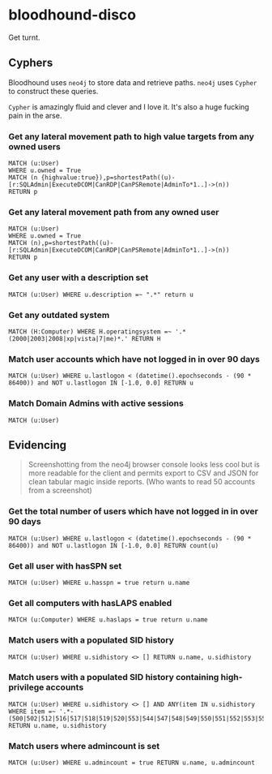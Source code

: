 # bloodhound-disco

Get turnt.

## Cyphers

Bloodhound uses `neo4j` to store data and retrieve paths. `neo4j` uses `Cypher` to construct these queries.

`Cypher` is amazingly fluid and clever and I love it. It's also a huge fucking pain in the arse.

### Get any lateral movement path to high value targets from any owned users

```cypher
MATCH (u:User)
WHERE u.owned = True
MATCH (n {highvalue:true}),p=shortestPath((u)-[r:SQLAdmin|ExecuteDCOM|CanRDP|CanPSRemote|AdminTo*1..]->(n))
RETURN p
```

### Get any lateral movement path from any owned user

```cypher
MATCH (u:User)
WHERE u.owned = True
MATCH (n),p=shortestPath((u)-[r:SQLAdmin|ExecuteDCOM|CanRDP|CanPSRemote|AdminTo*1..]->(n))
RETURN p
```

### Get any user with a description set

```cypher
MATCH (u:User) WHERE u.description =~ ".*" return u
```

### Get any outdated system

```cypher
MATCH (H:Computer) WHERE H.operatingsystem =~ '.*(2000|2003|2008|xp|vista|7|me)*.' RETURN H
```

### Match user accounts which have not logged in in over 90 days

```cypher
MATCH (u:User) WHERE u.lastlogon < (datetime().epochseconds - (90 * 86400)) and NOT u.lastlogon IN [-1.0, 0.0] RETURN u
```

### Match Domain Admins with active sessions

```cypher
MATCH (u:User)
```



## Evidencing

> Screenshotting from the neo4j browser console looks less cool but is more readable for the client and permits export to CSV and JSON for clean tabular magic inside reports. (Who wants to read 50 accounts from a screenshot)

### Get the total number of users which have not logged in in over 90 days

```cypher
MATCH (u:User) WHERE u.lastlogon < (datetime().epochseconds - (90 * 86400)) and NOT u.lastlogon IN [-1.0, 0.0] RETURN count(u)
```

### Get all user with hasSPN set

```cypher
MATCH (u:User) WHERE u.hasspn = true return u.name
```

### Get all computers with hasLAPS enabled

```cypher
MATCH (u:Computer) WHERE u.haslaps = true return u.name
```

### Match users with a populated SID history

```cypher
MATCH (u:User) WHERE u.sidhistory <> [] RETURN u.name, u.sidhistory
```

### Match users with a populated SID history containing high-privilege accounts

```cypher
MATCH (u:User) WHERE u.sidhistory <> [] AND ANY(item IN u.sidhistory WHERE item =~ '.*-(500|502|512|516|517|518|519|520|553|544|547|548|549|550|551|552|553|554|555|556|557|558|559|560|561|562|569|573|574|575|576|577|578|579|580)') RETURN u.name, u.sidhistory
```
### Match users where admincount is set

```cypher
MATCH (u:User) WHERE u.admincount = true RETURN u.name, u.admincount
```
